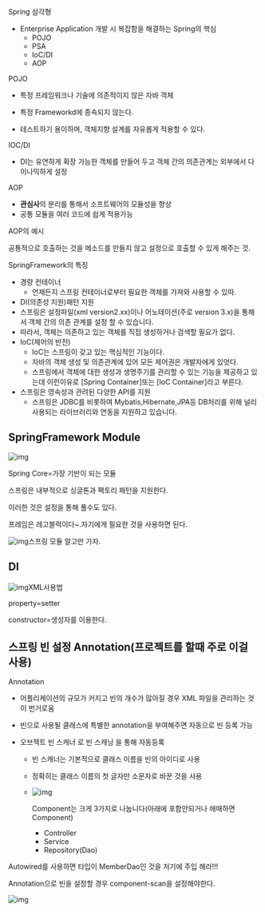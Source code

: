 Spring 삼각형

- Enterprise Application 개발 시 복잡함을 해결하는 Spring의 핵심
  - POJO
  - PSA
  - IoC/DI
  - AOP

POJO

- 특정 프레임워크나 기술에 의존적이지 않은 자바 객체

- 특정 Frameworkd에 종속되지 않는다.
- 테스트하기 용이하며, 객체지향 설계를 자유롭게 적용할 수 있다.

IOC/DI

- DI는 유연하게 확장 가능한 객체를 만들어 두고 객체 간의 의존관계는 외부에서 다이나믹하게 설정

AOP

- **관심사**의 분리를 통해서 소프트웨어의 모듈성을 향상
- 공통 모듈을 여러 코드에 쉽게 적용가능

AOP의 예시



공통적으로 호출하는 것을 메소드를 만들지 않고 설정으로 호출할 수 있게 해주는 것.



SpringFramework의 특징

- 경량 컨테이너
  - 언제든지 스프링 컨테이너로부터 필요한 객체를 가져와 사용할 수 있따.
-  DI(의존성 지원)패턴 지원
  - 스프링은 설정파일(xml version2.xx)이나 어노테이션(주로 version 3.x)을 통해서 객체 간의 의존 관계를 설정 할 수 있습니다.
  - 따라서, 객체는 의존하고 있는 객체를 직접 생성하거나 검색할 필요가 없다.
- IoC(제어의 반전)
  - IoC는 스프링이 갖고 있는 핵심적인 기능이다.
  - 자바의 객체 생성 및 의존관계에 있어 모든 제어권은 개발자에게 있엇다.
  - 스프링에서 객체에 대한 생성과 생명주기를 관리할 수 있는 기능을 제공하고 있는데 이런이유로 [Spring Container]또는 [IoC Container]라고 부른다.
- 스프링은 영속성과 관려된 다양한 API를 지원
  - 스프링은 JDBC를 비롯하여 Mybatis,Hibernate,JPA등 DB처리를 위해 널리 사용되는 라이브러리와 연동을 지원하고 있습니다.

## **SpringFramework Module**

![img](https://blog.kakaocdn.net/dn/k3hAX/btrmEF0GspU/ylvoOtdjzk1zndXyVVvTf0/img.png)

Spring Core=가장 기반이 되는 모듈

스프링은 내부적으로 싱글톤과 팩토리 패턴을 지원한다. 

이러한 것은 설정을 통해 풀수도 있다.

프레임은 레고블럭이다~.자기에게 필요한 것을 사용하면 된다.

![img](https://blog.kakaocdn.net/dn/OWsjj/btrmDRm1te7/mVh47XF2fMR8pJ1gkfC9Sk/img.png)스프링 모듈 알고만 가자.



## **DI**

![img](https://blog.kakaocdn.net/dn/blCphg/btrmAJXnPW8/L8hPY6PJntrGImsNUPxYgk/img.png)XML사용법

property=setter

constructor=생성자를 이용한다.



## 스프링 빈 설정 Annotation(프로젝트를 할때 주로 이걸 사용)

Annotation

- 어플리케이션의 규모가 커지고 빈의 개수가 많아질 경우 XML 파일을 관리하는 것이 번거로움

- 빈으로 사용될 클래스에 특별한 annotation을 부여해주면 자동으로 빈 등록 가능

- 오브젝트 빈 스캐너 로 빈 스캐닝 을 통해 자동등록

  - 빈 스캐너는 기본적으로 클래스 이름을 빈의 아이디로 사용

  - 정확히는 클래스 이름의 첫 글자만 소문자로 바꾼 것을 사용

  - ![img](https://blog.kakaocdn.net/dn/xoT43/btrmEc5xBMi/nRWQk9Yf046fscE4doO4kK/img.png)

    Component는 크게 3가지로 나눕니다(아래에 포함안되거나 애매하면 Component)

    - Controller
    - Service
    - Repository(Dao)

Autowired를 사용하면 타입이 MemberDao인 것을 저기에 주입 해라!!!

Annotation으로 빈을 설정할 경우 component-scan을 설정해야한다.

![img](https://blog.kakaocdn.net/dn/w5bUG/btrmCNE8C3j/sjWnM5nde0Mwva11HZYay1/img.png)
